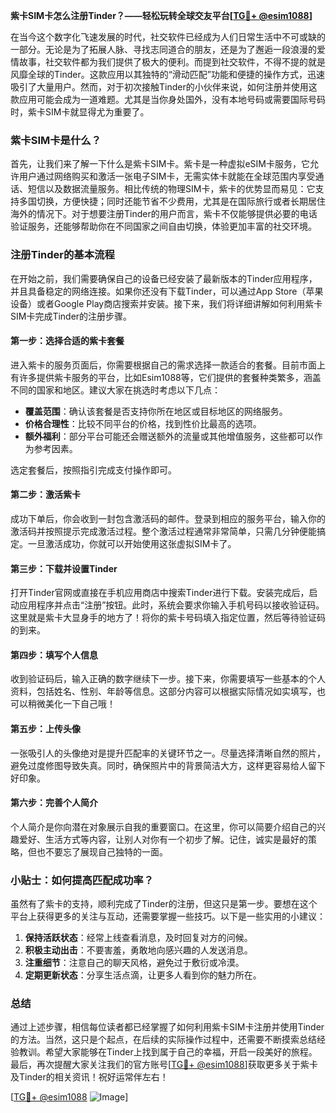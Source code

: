 **紫卡SIM卡怎么注册Tinder？——轻松玩转全球交友平台[[TG💪+ @esim1088](https://t.me/s/esim1088)]**

在当今这个数字化飞速发展的时代，社交软件已经成为人们日常生活中不可或缺的一部分。无论是为了拓展人脉、寻找志同道合的朋友，还是为了邂逅一段浪漫的爱情故事，社交软件都为我们提供了极大的便利。而提到社交软件，不得不提的就是风靡全球的Tinder。这款应用以其独特的“滑动匹配”功能和便捷的操作方式，迅速吸引了大量用户。然而，对于初次接触Tinder的小伙伴来说，如何注册并使用这款应用可能会成为一道难题。尤其是当你身处国外，没有本地号码或需要国际号码时，紫卡SIM卡就显得尤为重要了。

### 紫卡SIM卡是什么？

首先，让我们来了解一下什么是紫卡SIM卡。紫卡是一种虚拟eSIM卡服务，它允许用户通过网络购买和激活一张电子SIM卡，无需实体卡就能在全球范围内享受通话、短信以及数据流量服务。相比传统的物理SIM卡，紫卡的优势显而易见：它支持多国切换，方便快捷；同时还能节省不少费用，尤其是在国际旅行或者长期居住海外的情况下。对于想要注册Tinder的用户而言，紫卡不仅能够提供必要的电话验证服务，还能够帮助你在不同国家之间自由切换，体验更加丰富的社交环境。

### 注册Tinder的基本流程

在开始之前，我们需要确保自己的设备已经安装了最新版本的Tinder应用程序，并且具备稳定的网络连接。如果你还没有下载Tinder，可以通过App Store（苹果设备）或者Google Play商店搜索并安装。接下来，我们将详细讲解如何利用紫卡SIM卡完成Tinder的注册步骤。

#### 第一步：选择合适的紫卡套餐

进入紫卡的服务页面后，你需要根据自己的需求选择一款适合的套餐。目前市面上有许多提供紫卡服务的平台，比如Esim1088等，它们提供的套餐种类繁多，涵盖不同的国家和地区。建议大家在挑选时考虑以下几点：

- **覆盖范围**：确认该套餐是否支持你所在地区或目标地区的网络服务。
- **价格合理性**：比较不同平台的价格，找到性价比最高的选项。
- **额外福利**：部分平台可能还会赠送额外的流量或其他增值服务，这些都可以作为参考因素。

选定套餐后，按照指引完成支付操作即可。

#### 第二步：激活紫卡

成功下单后，你会收到一封包含激活码的邮件。登录到相应的服务平台，输入你的激活码并按照提示完成激活过程。整个激活过程通常非常简单，只需几分钟便能搞定。一旦激活成功，你就可以开始使用这张虚拟SIM卡了。

#### 第三步：下载并设置Tinder

打开Tinder官网或直接在手机应用商店中搜索Tinder进行下载。安装完成后，启动应用程序并点击“注册”按钮。此时，系统会要求你输入手机号码以接收验证码。这里就是紫卡大显身手的地方了！将你的紫卡号码填入指定位置，然后等待验证码的到来。

#### 第四步：填写个人信息

收到验证码后，输入正确的数字继续下一步。接下来，你需要填写一些基本的个人资料，包括姓名、性别、年龄等信息。这部分内容可以根据实际情况如实填写，也可以稍微美化一下自己哦！

#### 第五步：上传头像

一张吸引人的头像绝对是提升匹配率的关键环节之一。尽量选择清晰自然的照片，避免过度修图导致失真。同时，确保照片中的背景简洁大方，这样更容易给人留下好印象。

#### 第六步：完善个人简介

个人简介是你向潜在对象展示自我的重要窗口。在这里，你可以简要介绍自己的兴趣爱好、生活方式等内容，让别人对你有一个初步了解。记住，诚实是最好的策略，但也不要忘了展现自己独特的一面。

### 小贴士：如何提高匹配成功率？

虽然有了紫卡的支持，顺利完成了Tinder的注册，但这只是第一步。要想在这个平台上获得更多的关注与互动，还需要掌握一些技巧。以下是一些实用的小建议：

1. **保持活跃状态**：经常上线查看消息，及时回复对方的问候。
2. **积极主动出击**：不要害羞，勇敢地向感兴趣的人发送消息。
3. **注重细节**：注意自己的聊天风格，避免过于敷衍或冷漠。
4. **定期更新状态**：分享生活点滴，让更多人看到你的魅力所在。

### 总结

通过上述步骤，相信每位读者都已经掌握了如何利用紫卡SIM卡注册并使用Tinder的方法。当然，这只是个起点，在后续的实际操作过程中，还需要不断摸索总结经验教训。希望大家能够在Tinder上找到属于自己的幸福，开启一段美好的旅程。最后，再次提醒大家关注我们的官方账号[[TG💪+ @esim1088](https://t.me/s/esim1088)]获取更多关于紫卡及Tinder的相关资讯！祝好运常伴左右！

[[TG💪+ @esim1088](https://t.me/s/esim1088) ![Image](https://i.postimg.cc/4NQfJmqS/Snipaste-2025-05-13-00-14-12.png)]